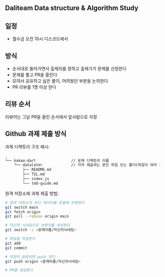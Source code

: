 ## Daliteam Data structure &amp; Algorithm Study

## 일정

- 월수금 오전 10시 디스코드에서

## 방식

- 순서대로 돌아가면서 출제자를 정하고 출제가가 문제를 선정한다
- 문제를 풀고 PR을 올린다
- 모여서 공유하고 싶은 풀이, 어려웠던 부분을 논의한다
- PR 리뷰를 1명 이상 한다

## 리뷰 순서
리뷰어는 그날 PR을 올린 순서에서 앞사람으로 지정

## Github 과제 제출 방식

과제 디렉토리 구조 예시:

```bash
.
└── kakao-dart                // 문제 디렉토리 이름
    └── datalater             // 각자 제출하는 본인 파일 또는 폴더(파일이 여러 개 있을 경우)
        ├── README.md
        ├── TIL.md
        ├── index.js
        └── tdd-guide.md
```

원격 저장소에 과제 제출 방법:

```bash
# 원격 저장소의 최신 데이터를 로컬에 반영한다
git switch main
git fetch origin
git pull --rebase origin main

# 자신의 닉네임으로 브랜치를 생성한다
git switch -c <문제이름/자신의닉네임>

# 파일을 작업한다
git add
git commit

# 작업이 완료되면 push 한다
git push origin <문제이름/자신의닉네임>

# PR을 생성한다
```
